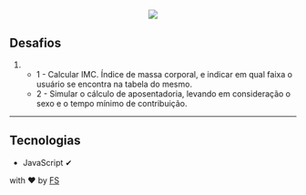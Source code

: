 <h1 align="center">
    <img src="https://ik.imagekit.io/uz5eywdenu/launchbase_rqiObRC_L.png">
</h1>


## Desafios 
 1. - 1 - Calcular IMC. Índice de massa corporal, e indicar em qual faixa o usuário se encontra na tabela do mesmo.
    - 2 - Simular o cálculo de aposentadoria, levando em consideração o sexo e o tempo mínimo de contribuição.
 ---

## Tecnologias
 - JavaScript  ✔



 with ❤ by [FS](https://www.linkedin.com/in/gabriel-fernandes-6a00a3198)


